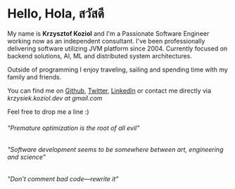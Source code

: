# Hello, Hola, สวัสดี

My name is **Krzysztof Koziol** and I'm a Passionate Software Engineer working now as an independent consultant.
I've been professionally delivering software utilizing JVM platform since 2004. Currently focused on backend solutions, AI, 
ML and distributed system architectures. 

Outside of programming I enjoy traveling, sailing and spending time with my family and friends.

You can find me on 
[Github](http://github.com/koziolk), 
[Twitter](http://twitter.com/krkoziol), 
[LinkedIn](http://linkedin.com/in/krkoziol) or contact me directly via *krzysiek.koziol.dev at gmail.com*

Feel free to drop me a line :)


###### *"Premature optimization is the root of all evil"*

###### *"Software development seems to be somewhere between art, engineering and science"*

###### *"Don’t comment bad code—rewrite it"*

